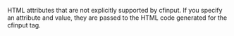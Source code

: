 HTML attributes that are not explicitly supported by cfinput.
If you specify an attribute and value,
they are passed to the HTML code generated for the cfinput tag.